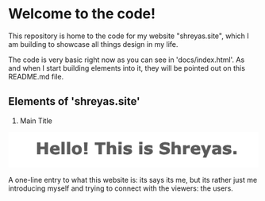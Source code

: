 # Welcome to the code!

This repository is home to the code for my website "shreyas.site", which I am building to showcase all things design in my life. 

The code is very basic right now as you can see in 'docs/index.html'. As and when I start building elements into it, they will be pointed out on this README.md file.

Elements of 'shreyas.site'
--------------------------

1. Main Title

![Title](/images/main-title.png?raw=true "Introductory Title For The Page") 

A one-line entry to what this website is: its says its me, but its rather just me introducing myself and trying to connect with the viewers: the users.

